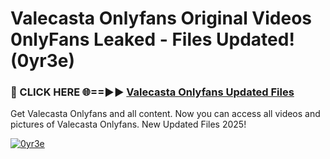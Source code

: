 # Valecasta Onlyfans Original Videos 0nlyFans Leaked - Files Updated! (0yr3e)

<h3>🔴 CLICK HERE 🌐==►► <a href="https://tinyurl.com/ehrbuxhb" rel="nofollow">Valecasta Onlyfans Updated Files</a></h3>

Get Valecasta Onlyfans and all content. Now you can access all videos and pictures of Valecasta Onlyfans. New Updated Files 2025!

[![0yr3e](https://i.imgur.com/lVYEuWS.gif)](https://tinyurl.com/ehrbuxhb)
